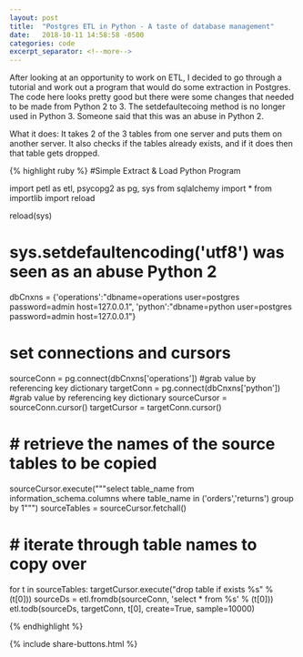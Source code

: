 ```yaml
---
layout: post
title:  "Postgres ETL in Python - A taste of database management"
date:   2018-10-11 14:58:58 -0500
categories: code
excerpt_separator: <!--more-->
---
```

After looking at an opportunity to work on ETL, I decided to go through a tutorial and work out a program that would do some extraction in Postgres.  The code here looks pretty good but there were some changes that needed to be made from Python 2 to 3. The setdefaultecoing method is no longer used in Python 3.  Someone said that this was an abuse in Python 2. 

What it does:  It takes 2 of the 3 tables from one server and puts them on another server.  It also checks if the tables already exists, and if it does then that table gets dropped.  

{% highlight ruby %}
#Simple Extract & Load Python Program


import petl as etl, psycopg2 as pg, sys
from sqlalchemy import *
from importlib import reload

reload(sys)
# sys.setdefaultencoding('utf8') was seen as an abuse Python 2

dbCnxns = {'operations':"dbname=operations user=postgres password=admin host=127.0.0.1",
'python':"dbname=python user=postgres password=admin host=127.0.0.1"}

# set connections and cursors
sourceConn = pg.connect(dbCnxns['operations']) #grab value by referencing key dictionary
targetConn = pg.connect(dbCnxns['python']) #grab value by referencing key dictionary
sourceCursor = sourceConn.cursor()
targetCursor = targetConn.cursor()

# # retrieve the names of the source tables to be copied
sourceCursor.execute("""select table_name from information_schema.columns where table_name in ('orders','returns') group by 1""")
sourceTables = sourceCursor.fetchall()

# # iterate through table names to copy over
for t in sourceTables:
    targetCursor.execute("drop table if exists %s" % (t[0]))
    sourceDs = etl.fromdb(sourceConn, 'select * from %s' % (t[0]))
    etl.todb(sourceDs, targetConn, t[0], create=True, sample=10000)

{% endhighlight %}

{% include share-buttons.html %}
